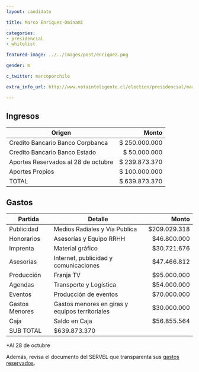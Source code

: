 ```yaml
---
layout: candidato

title: Marco Enríquez-Ominami

categories: 
- presidencial
- whitelist

featured-image: ../../images/post/enriquez.png

gender: m

c_twitter: marcoporchile

extra_info_url: http://www.votainteligente.cl/election/presidencial/marco-enriquez-ominami

---
```



## Ingresos

Origen | Monto 
------------- | -------------:
Credito Bancario Banco Corpbanca | $ 250.000.000
Credito Bancario Banco Estado | $ 50.000.000
Aportes Reservados al 28 de octubre | $ 239.873.370
Aportes Propios | $ 100.000.000
TOTAL | $ 639.873.370


## Gastos

Partida | Detalle | Monto 
------------- | ------------- | -------------:
Publicidad | Medios Radiales y Vía Publica  | $209.029.318 
Honorarios | Asesorías y Equipo RRHH | $46.800.000 
Imprenta | Material gráfico | $30.721.676
Asesorías | Internet, publicidad y comunicaciones | $47.466.812
Producción | Franja TV | $95.000.000
Agendas | Transporte y Logística | $54.000.000
Eventos | Producción de eventos | $70.000.000 
Gastos Menores | Gastos menores en giras y equipos territoriales | $30.000.000 
Caja | Saldo en Caja | $56.855.564 
 | SUB	TOTAL	| $639.873.370

*Al 28 de octubre

Además, revisa el documento del SERVEL que transparenta sus [gastos reservados][gastosreservados].



[gastosreservados]: https://docs.google.com/a/votainteligente.cl/file/d/0B16DSLubVGdHdjU3MFpobU9hRjg/edit
